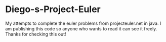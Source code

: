 # Diego-s-Project-Euler

My attempts to complete the euler problems from projecteuler.net in java.
I am publishing this code so anyone who wants to read it can see it freely.
Thanks for checking this out!


